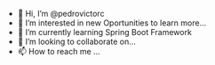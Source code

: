 - 👋 Hi, I’m @pedrovictorc
- 👀 I’m interested in new Oportunities to learn more...
- 🌱 I’m currently learning Spring Boot Framework
- 💞️ I’m looking to collaborate on...
- 📫 How to reach me ...

<!---
pedrovictorc/pedrovictorc is a ✨ special ✨ repository because its `README.md` (this file) appears on your GitHub profile.
You can click the Preview link to take a look at your changes.
--->
